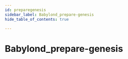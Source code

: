 ```yaml
---
id: preparegenesis
sidebar_label: Babylond_prepare-genesis
hide_table_of_contents: true

---
```


# Babylond_prepare-genesis